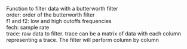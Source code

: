   Function to filter data with a butterworth filter   
  order: order of the butterworth filter   
  f1 and f2: low and high cutoffs frequencies   
  fech: sample rate   
  trace: raw data to filter. trace can be a matrix of data with each column   
  representing a trace. The filter will perform column by column   
